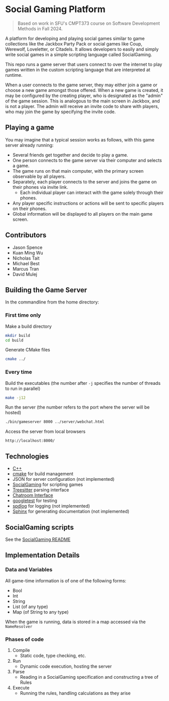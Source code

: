 # Social Gaming Platform

> Based on work in SFU's CMPT373 course on Software Development Methods in Fall 2024.

A platform for developing and playing social games similar to game collections like the Jackbox Party Pack or social games like Coup, Werewolf, Loveletter, or Citadels. 
It allows developers to easily and simply write social games in a simple scripting language called SocialGaming. 

This repo runs a game server that users connect to over the internet to play games written in the custom scripting language that are interpreted at runtime. 

When a user connects to the game server, they may either join a game or choose a new game amongst those offered. When a new game is created, it may be configured by the creating player, who is designated as the "admin" of the game session. This is analogous to the main screen in Jackbox, and is not a player. The admin will receive an invite code to share with players, who may join the game by specifying the invite code. 

## Playing a game

You may imagine that a typical session works as follows, with this game server already running: 
- Several friends get together and decide to play a game. 
- One person connects to the game server via their computer and selects a game. 
- The game runs on that main computer, with the primary screen observable by all players. 
- Separately, each player connects to the server and joins the game on their phones via invite link. 
  - Each individual player can interact with the game solely through their phones. 
- Any player specific instructions or actions will be sent to specific players on their phones. 
- Global information will be displayed to all players on the main game screen. 

## Contributors

- Jason Spence
- Kuan Ming Wu
- Nicholas Tait 
- Michael Best
- Marcus Tran
- David Mulej

## Building the Game Server

In the commandline from the home directory:

### First time only

Make a build directory
``` bash
mkdir build
cd build
```

Generate CMake files
``` bash
cmake ../
```

### Every time

Build the executables (the number after `-j` specifies the number of threads to run in parallel)
``` bash
make -j12
```

Run the server (the number refers to the port where the server will be hosted)
``` bash
./bin/gameserver 8000 ../server/webchat.html
```

Access the server from local browsers
```
http://localhost:8000/
```

## Technologies

- [C++](https://isocpp.org/)
- [cmake](http://www.cmake.org/) for build management
- JSON for server configuration (not implemented)
- [SocialGaming](https://github.com/nsumner/tree-sitter-socialgaming) for scripting games
- [Treesitter](https://github.com/nsumner/cpp-tree-sitter) parsing interface
- [Chatroom Interface](https://github.com/nsumner/web-socket-networking) 
- [googletest](https://code.google.com/p/googletest/) for testing
- [spdlog](https://github.com/gabime/spdlog) for logging (not implemented)
- [Sphinx](http://sphinx-doc.org/) for generating documentation (not implemented)

## SocialGaming scripts

See the [SocialGaming README](./SocialGaming.md)

## Implementation Details

### Data and Variables

All game-time information is of one of the following forms:
- Bool
- Int
- String
- List (of any type)
- Map (of String to any type)

When the game is running, data is stored in a map accessed via the `NameResolver`

### Phases of code

1. Compile
   - Static code, type checking, etc.
1. Run
   - Dynamic code execution, hosting the server
1. Parse
   - Reading in a SocialGaming specification and constructing a tree of Rules
1. Execute
   - Running the rules, handling calculations as they arise
